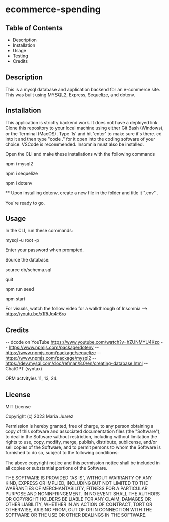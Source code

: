 # ecommerce-spending

## Table of Contents
 - Description
 - Installation
 - Usage
 - Testing
 - Credits

## Description
This is a mysql database and application backend for an e-commerce site. This was built using MYSQL2, Express, Sequelize, and dotenv.


## Installation

This application is strictly backend work. It does not have a deployed link. Clone this repository to your local machine using either Git Bash (Windows), or the Terminal (MacOS). Type 'ls' and hit 'enter' to make sure it's there. cd into it and then type "code ." for it open into the coding software of your choice. VSCode is recommended. Insomnia must also be installed. 

Open the CLI and make these installations with the following commands

npm i mysql2

npm i sequelize

npm i dotenv

** Upon installing dotenv, create a new file in the folder and title it ".env" . 

You're ready to go.

## Usage
In the CLI, run these commands:

mysql -u root -p

Enter your password when prompted.

Source the database:

source db/schema.sql

quit

npm run seed

npm start

For visuals, watch the follow video for a walkthrough of Insomnia --> https://youtu.be/x1RtJq4-6ro

## Credits

-- dcode on YouTube https://www.youtube.com/watch?v=hZUNMYU4Kzo
-- https://www.npmjs.com/package/dotenv
-- https://www.npmjs.com/package/sequelize
-- https://www.npmjs.com/package/mysql2
-- https://dev.mysql.com/doc/refman/8.0/en/creating-database.html
-- ChatGPT (syntax)

ORM actvityies 11, 13, 24


## License

MIT License

Copyright (c) 2023 Maria Juarez

Permission is hereby granted, free of charge, to any person obtaining a copy
of this software and associated documentation files (the "Software"), to deal
in the Software without restriction, including without limitation the rights
to use, copy, modify, merge, publish, distribute, sublicense, and/or sell
copies of the Software, and to permit persons to whom the Software is
furnished to do so, subject to the following conditions:

The above copyright notice and this permission notice shall be included in all
copies or substantial portions of the Software.

THE SOFTWARE IS PROVIDED "AS IS", WITHOUT WARRANTY OF ANY KIND, EXPRESS OR
IMPLIED, INCLUDING BUT NOT LIMITED TO THE WARRANTIES OF MERCHANTABILITY,
FITNESS FOR A PARTICULAR PURPOSE AND NONINFRINGEMENT. IN NO EVENT SHALL THE
AUTHORS OR COPYRIGHT HOLDERS BE LIABLE FOR ANY CLAIM, DAMAGES OR OTHER
LIABILITY, WHETHER IN AN ACTION OF CONTRACT, TORT OR OTHERWISE, ARISING FROM,
OUT OF OR IN CONNECTION WITH THE SOFTWARE OR THE USE OR OTHER DEALINGS IN THE
SOFTWARE.
